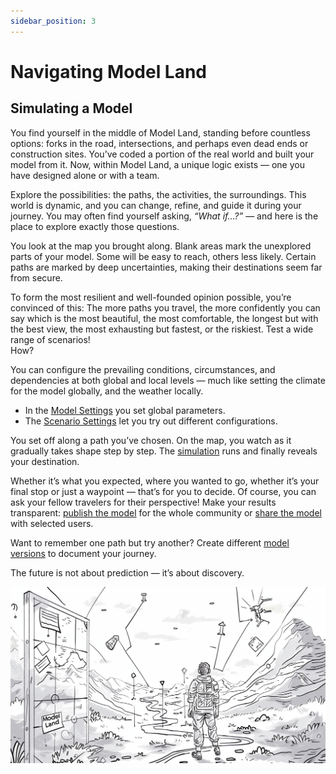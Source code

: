 ```yaml
---
sidebar_position: 3
---
```


# Navigating Model Land

## Simulating a Model

You find yourself in the middle of Model Land, standing before countless options: forks in the road, intersections, and perhaps even dead ends or construction sites. You’ve coded a portion of the real world and built your model from it. Now, within Model Land, a unique logic exists — one you have designed alone or with a team.  

Explore the possibilities: the paths, the activities, the surroundings. This world is dynamic, and you can change, refine, and guide it during your journey. You may often find yourself asking, *“What if…?”* — and here is the place to explore exactly those questions.

You look at the map you brought along. Blank areas mark the unexplored parts of your model.  Some will be easy to reach, others less likely. Certain paths are marked by deep uncertainties, making their destinations seem far from secure.

To form the most resilient and well-founded opinion possible, you’re convinced of this: The more paths you travel, the more confidently you can say which is the most beautiful, the most comfortable, the longest but with the best view, the most exhausting but fastest, or the riskiest.  Test a wide range of scenarios!  
How?

You can configure the prevailing conditions, circumstances, and dependencies at both global and local levels — much like setting the climate for the model globally, and the weather locally.

- In the [Model Settings](../Einstellungen/Modell-%20Einstellungen) you set global parameters.
- The [Scenario Settings](../Einstellungen/Szenario-%20Einstellungen) let you try out different configurations.

You set off along a path you’ve chosen.  On the map, you watch as it gradually takes shape step by step. The [simulation](../Simulation%20durchführen) runs and finally reveals your destination.

Whether it’s what you expected, where you wanted to go, whether it’s your final stop or just a waypoint — that’s for you to decide. Of course, you can ask your fellow travelers for their perspective!
Make your results transparent: [publish the model](../Publizieren/Modell%20veröffentlichen) for the whole community or [share the model](../Publizieren/Modell%20teilen) with selected users.

Want to remember one path but try another? Create different [model versions](../Einstellungen/Versions-Einstellungen) to document your journey.

The future is not about prediction — it’s about discovery.

![ModellLandNavigieren](./img/ModelLandNavigieren.png)